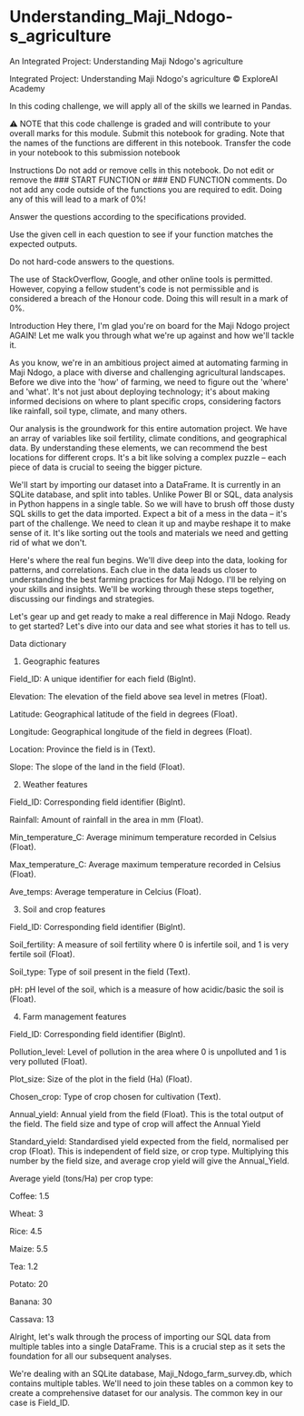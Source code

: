 # Understanding_Maji_Ndogo-s_agriculture
An Integrated Project: Understanding Maji Ndogo's agriculture

Integrated Project: Understanding Maji Ndogo's agriculture
© ExploreAI Academy

In this coding challenge, we will apply all of the skills we learned in Pandas.

⚠️ NOTE that this code challenge is graded and will contribute to your overall marks for this module. Submit this notebook for grading. Note that the names of the functions are different in this notebook. Transfer the code in your notebook to this submission notebook

Instructions
Do not add or remove cells in this notebook. Do not edit or remove the ### START FUNCTION or ### END FUNCTION comments. Do not add any code outside of the functions you are required to edit. Doing any of this will lead to a mark of 0%!

Answer the questions according to the specifications provided.

Use the given cell in each question to see if your function matches the expected outputs.

Do not hard-code answers to the questions.

The use of StackOverflow, Google, and other online tools is permitted. However, copying a fellow student's code is not permissible and is considered a breach of the Honour code. Doing this will result in a mark of 0%.

Introduction
Hey there, I'm glad you're on board for the Maji Ndogo project AGAIN! Let me walk you through what we're up against and how we'll tackle it.

As you know, we're in an ambitious project aimed at automating farming in Maji Ndogo, a place with diverse and challenging agricultural landscapes. Before we dive into the 'how' of farming, we need to figure out the 'where' and 'what'. It's not just about deploying technology; it's about making informed decisions on where to plant specific crops, considering factors like rainfall, soil type, climate, and many others.

Our analysis is the groundwork for this entire automation project. We have an array of variables like soil fertility, climate conditions, and geographical data. By understanding these elements, we can recommend the best locations for different crops. It's a bit like solving a complex puzzle – each piece of data is crucial to seeing the bigger picture.

We'll start by importing our dataset into a DataFrame. It is currently in an SQLite database, and split into tables. Unlike Power BI or SQL, data analysis in Python happens in a single table. So we will have to brush off those dusty SQL skills to get the data imported. Expect a bit of a mess in the data – it's part of the challenge. We need to clean it up and maybe reshape it to make sense of it. It's like sorting out the tools and materials we need and getting rid of what we don't.

Here's where the real fun begins. We'll dive deep into the data, looking for patterns, and correlations. Each clue in the data leads us closer to understanding the best farming practices for Maji Ndogo. I'll be relying on your skills and insights. We'll be working through these steps together, discussing our findings and strategies.

Let's gear up and get ready to make a real difference in Maji Ndogo. Ready to get started? Let's dive into our data and see what stories it has to tell us.

Data dictionary
1. Geographic features

Field_ID: A unique identifier for each field (BigInt).

Elevation: The elevation of the field above sea level in metres (Float).

Latitude: Geographical latitude of the field in degrees (Float).

Longitude: Geographical longitude of the field in degrees (Float).

Location: Province the field is in (Text).

Slope: The slope of the land in the field (Float).

2. Weather features

Field_ID: Corresponding field identifier (BigInt).

Rainfall: Amount of rainfall in the area in mm (Float).

Min_temperature_C: Average minimum temperature recorded in Celsius (Float).

Max_temperature_C: Average maximum temperature recorded in Celsius (Float).

Ave_temps: Average temperature in Celcius (Float).

3. Soil and crop features

Field_ID: Corresponding field identifier (BigInt).

Soil_fertility: A measure of soil fertility where 0 is infertile soil, and 1 is very fertile soil (Float).

Soil_type: Type of soil present in the field (Text).

pH: pH level of the soil, which is a measure of how acidic/basic the soil is (Float).

4. Farm management features

Field_ID: Corresponding field identifier (BigInt).

Pollution_level: Level of pollution in the area where 0 is unpolluted and 1 is very polluted (Float).

Plot_size: Size of the plot in the field (Ha) (Float).

Chosen_crop: Type of crop chosen for cultivation (Text).

Annual_yield: Annual yield from the field (Float). This is the total output of the field. The field size and type of crop will affect the Annual Yield

Standard_yield: Standardised yield expected from the field, normalised per crop (Float). This is independent of field size, or crop type. Multiplying this number by the field size, and average crop yield will give the Annual_Yield.

Average yield (tons/Ha) per crop type:

Coffee: 1.5

Wheat: 3

Rice: 4.5

Maize: 5.5

Tea: 1.2

Potato: 20

Banana: 30

Cassava: 13

Alright, let's walk through the process of importing our SQL data from multiple tables into a single DataFrame. This is a crucial step as it sets the foundation for all our subsequent analyses.

We're dealing with an SQLite database, Maji_Ndogo_farm_survey.db, which contains multiple tables. We'll need to join these tables on a common key to create a comprehensive dataset for our analysis. The common key in our case is Field_ID.
